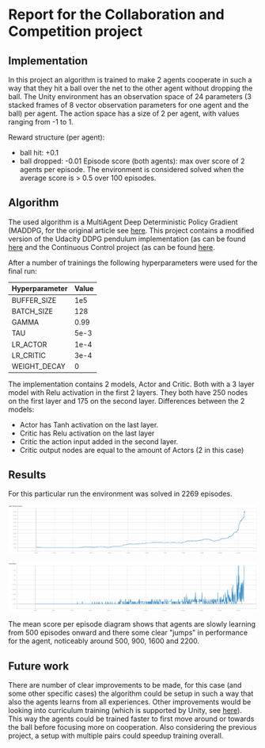 # Report for the Collaboration and Competition project

## Implementation
In this project an algorithm is trained to make 2 agents cooperate in such a way that they hit a ball over the net to
the other agent without dropping the ball.
The Unity environment has an observation space of 24 parameters (3 stacked frames of 8 vector observation parameters
for one agent and the ball) per agent. The action space has a size of 2 per agent, with values ranging from -1 to 1.

Reward structure (per agent):
- ball hit: +0.1
- ball dropped: -0.01
Episode score (both agents): max over score of 2 agents per episode.
The environment is considered solved when the average score is > 0.5 over 100 episodes.


## Algorithm
The used algorithm is a MultiAgent Deep Deterministic Policy Gradient (MADDPG, for the original article see
[here](https://arxiv.org/pdf/1706.02275.pdf). This project contains a modified version of the
Udacity DDPG pendulum implementation (as can be found
[here](https://github.com/udacity/deep-reinforcement-learning/tree/master/ddpg-pendulum) and the Continuous Control project (as can be found
[here](https://github.com/theune32/drlnd-continous).

After a number of trainings the following hyperparameters were used for the final run:

|Hyperparameter|Value|
|--------------|:----|
|BUFFER_SIZE|1e5|
|BATCH_SIZE|128|
|GAMMA|0.99|
|TAU|5e-3|
|LR_ACTOR|1e-4|
|LR_CRITIC|3e-4|
|WEIGHT_DECAY|0|

The implementation contains 2 models, Actor and Critic. Both with a 3 layer model with Relu activation in the first 2
layers. They both have 250 nodes on the first layer and 175 on the second layer. Differences between the 2 models:
- Actor has Tanh activation on the last layer.
- Critic has Relu activation on the last layer
- Critic the action input added in the second layer.
- Critic output nodes are equal to the amount of Actors (2 in this case)

## Results
For this particular run the environment was solved in 2269 episodes.

![100 average episode score](DRL_Tennis_100_epi_average.png)

![Mean score per episode](DRL_Tennis_score_epi.png)

The mean score per episode diagram shows that agents are slowly learning from 500 episodes onward and there some clear
"jumps" in performance for the agent, noticeably around 500, 900, 1600 and 2200.

## Future work
There are number of clear improvements to be made, for this case (and some other specific cases) the algorithm could be
setup in such a way that also the agents learns from all experiences. Other improvements would be looking into
curriculum training (which is supported by Unity, see
[here](https://blogs.unity3d.com/2017/12/08/introducing-ml-agents-v0-2-curriculum-learning-new-environments-and-more/)).
This way the agents could be trained faster to first move around or towards the ball before focusing more on
cooperation. Also considering the previous project, a setup with multiple pairs could speedup training overall.